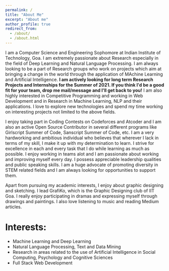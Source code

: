```yaml
---
permalink: /
title: "About Me"
excerpt: "About me"
author_profile: true
redirect_from: 
  - /about/
  - /about.html
---
```


I am a Computer Science and Engineering Sophomore at Indian Institute of Technology, Goa. I am extremely passionate about Research especially in the field of Deep Learning and Natural Language Processing. I am always looking to be a part of Research groups who work on projects which aim at bringing a change in the world through the application of MAchine Learning and Artificial Intelligence. **I am actively looking for long term Research Projects and Internships for the Summer of 2021. If you think I'd be a good fit for your team, drop me mail/message and I'll get back to you!** I am also highly interested in Competitive Programming and working in Web Development and in Research in Machine Learning, NLP and their applications. I love to explore new technologies and spend my time working on interesting projects not limited to the above fields. 

I enjoy taking part in Coding Contests on Codeforces and Atcoder and I am also an active Open Source Contributor in several different programs like Girlscript Summer of Code, Sanscript Summer of Code, etc. I am a very hardworking and ambitious individual who believes that wherever I lack in terms of my skill, I make it up with my determination to learn. I strive for excellence in each and every task that I do while learning as much as possible. I enjoy working in teams alot and I am passionate about working and improving myself every day. I possess appreciable leadership qualities and public speaking skills. I am a huge advocate of promoting diversity in STEM related fields and I am always looking for opportunities to support them. 

Apart from pursuing my academic interests, I enjoy about graphic designing and sketching. I lead GrafiKo, which is the Graphic Designing club of IIT Goa. I really enjoy participating in dramas and expressing myself through drawings and paintings. I also love listening to music and reading Medium articles.

# Interests:
* Machine Learning and Deep Learning
* Natural Language Processing, Text and Data Mining
* Research in areas related to the use of Artificial Intelligence in Social Computing, Psychology and Cognitive Sciences
* Full Stack Web Development 





